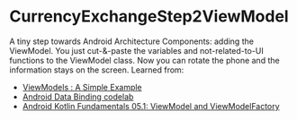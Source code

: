 # CurrencyExchangeStep2ViewModel
A tiny step towards Android Architecture Components: adding  the ViewModel. You just cut-&amp;-paste the variables and not-related-to-UI functions to the ViewModel class. Now you can rotate the phone and the information stays on the screen.
Learned from:
* [ViewModels : A Simple Example](https://medium.com/androiddevelopers/viewmodels-a-simple-example-ed5ac416317e)
* [Android Data Binding codelab](https://codelabs.developers.google.com/codelabs/android-databinding/#0)
* [Android Kotlin Fundamentals 05.1: ViewModel and ViewModelFactory](https://codelabs.developers.google.com/codelabs/kotlin-android-training-view-model/index.html#0)
